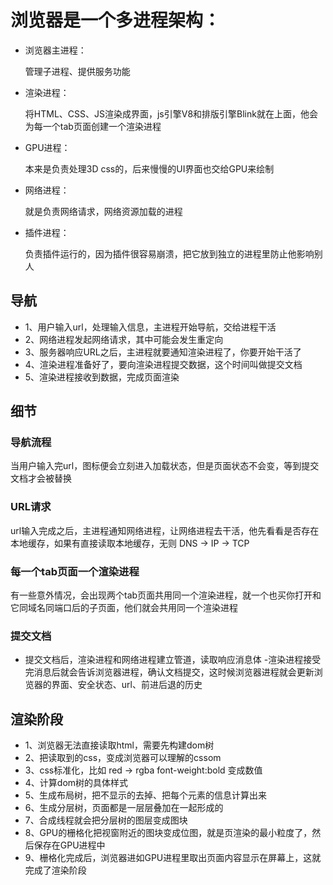 # 浏览器是一个多进程架构：
- 浏览器主进程：

    管理子进程、提供服务功能
- 渲染进程：
    
    将HTML、CSS、JS渲染成界面，js引擎V8和排版引擎Blink就在上面，他会为每一个tab页面创建一个渲染进程
- GPU进程：

    本来是负责处理3D css的，后来慢慢的UI界面也交给GPU来绘制

- 网络进程：

    就是负责网络请求，网络资源加载的进程

- 插件进程：

    负责插件运行的，因为插件很容易崩溃，把它放到独立的进程里防止他影响别人

## 导航
- 1、用户输入url，处理输入信息，主进程开始导航，交给进程干活
- 2、网络进程发起网络请求，其中可能会发生重定向
- 3、服务器响应URL之后，主进程就要通知渲染进程了，你要开始干活了
- 4、渲染进程准备好了，要向渲染进程提交数据，这个时间叫做提交文档
- 5、渲染进程接收到数据，完成页面渲染

## 细节
### 导航流程
当用户输入完url，图标便会立刻进入加载状态，但是页面状态不会变，等到提交文档才会被替换
### URL请求
url输入完成之后，主进程通知网络进程，让网络进程去干活，他先看看是否存在本地缓存，如果有直接读取本地缓存，无则 DNS -> IP -> TCP  
### 每一个tab页面一个渲染进程
有一些意外情况，会出现两个tab页面共用同一个渲染进程，就一个也买你打开和它同域名同端口后的子页面，他们就会共用同一个渲染进程
### 提交文档
- 提交文档后，渲染进程和网络进程建立管道，读取响应消息体
-渲染进程接受完消息后就会告诉浏览器进程，确认文档提交，这时候浏览器进程就会更新浏览器的界面、安全状态、url、前进后退的历史

## 渲染阶段
- 1、浏览器无法直接读取html，需要先构建dom树
- 2、把读取到的css，变成浏览器可以理解的cssom
- 3、css标准化，比如 red -> rgba font-weight:bold 变成数值
- 4、计算dom树的具体样式
- 5、生成布局树，把不显示的去掉、把每个元素的信息计算出来
- 6、生成分层树，页面都是一层层叠加在一起形成的
- 7、合成线程就会把分层树的图层变成图块
- 8、GPU的栅格化把视窗附近的图块变成位图，就是页渲染的最小粒度了，然后保存在GPU进程中
- 9、栅格化完成后，浏览器进如GPU进程里取出页面内容显示在屏幕上，这就完成了渲染阶段
